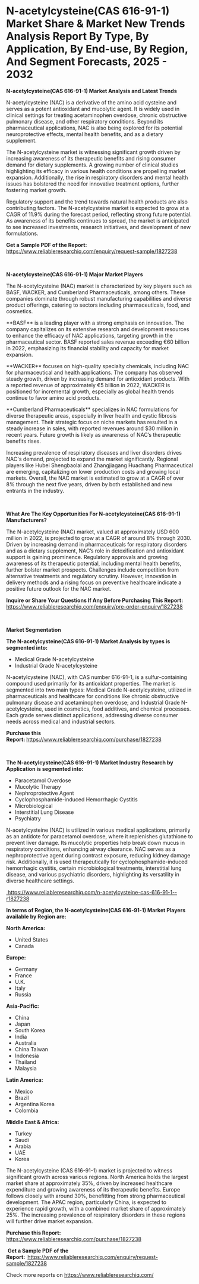 <p><h1>N-acetylcysteine(CAS 616-91-1) Market Share & Market New Trends Analysis Report By Type, By Application, By End-use, By Region, And Segment Forecasts, 2025 - 2032</h1></p><p><strong>N-acetylcysteine(CAS 616-91-1) Market Analysis and Latest Trends</strong></p>
<p><p>N-acetylcysteine (NAC) is a derivative of the amino acid cysteine and serves as a potent antioxidant and mucolytic agent. It is widely used in clinical settings for treating acetaminophen overdose, chronic obstructive pulmonary disease, and other respiratory conditions. Beyond its pharmaceutical applications, NAC is also being explored for its potential neuroprotective effects, mental health benefits, and as a dietary supplement.</p><p>The N-acetylcysteine market is witnessing significant growth driven by increasing awareness of its therapeutic benefits and rising consumer demand for dietary supplements. A growing number of clinical studies highlighting its efficacy in various health conditions are propelling market expansion. Additionally, the rise in respiratory disorders and mental health issues has bolstered the need for innovative treatment options, further fostering market growth.</p><p>Regulatory support and the trend towards natural health products are also contributing factors. The N-acetylcysteine market is expected to grow at a CAGR of 11.9% during the forecast period, reflecting strong future potential. As awareness of its benefits continues to spread, the market is anticipated to see increased investments, research initiatives, and development of new formulations.</p></p>
<p><strong>Get a Sample PDF of the Report:&nbsp;</strong> <a href="https://www.reliableresearchiq.com/enquiry/request-sample/1827238?utm_campaign=3068&utm_medium=2&utm_source=Github&utm_content=ia&utm_term=03042025&utm_id=n-acetylcysteinecas-616-91-1">https://www.reliableresearchiq.com/enquiry/request-sample/1827238</a></p>
<p>&nbsp;</p>
<p><strong>N-acetylcysteine(CAS 616-91-1) Major Market Players</strong></p>
<p><p>The N-acetylcysteine (NAC) market is characterized by key players such as BASF, WACKER, and Cumberland Pharmaceuticals, among others. These companies dominate through robust manufacturing capabilities and diverse product offerings, catering to sectors including pharmaceuticals, food, and cosmetics.</p><p>**BASF** is a leading player with a strong emphasis on innovation. The company capitalizes on its extensive research and development resources to enhance the efficacy of NAC applications, targeting growth in the pharmaceutical sector. BASF reported sales revenue exceeding €60 billion in 2022, emphasizing its financial stability and capacity for market expansion.</p><p>**WACKER** focuses on high-quality specialty chemicals, including NAC for pharmaceutical and health applications. The company has observed steady growth, driven by increasing demand for antioxidant products. With a reported revenue of approximately €5 billion in 2022, WACKER is positioned for incremental growth, especially as global health trends continue to favor amino acid products.</p><p>**Cumberland Pharmaceuticals** specializes in NAC formulations for diverse therapeutic areas, especially in liver health and cystic fibrosis management. Their strategic focus on niche markets has resulted in a steady increase in sales, with reported revenues around $30 million in recent years. Future growth is likely as awareness of NAC’s therapeutic benefits rises.</p><p>Increasing prevalence of respiratory diseases and liver disorders drives NAC's demand, projected to expand the market significantly. Regional players like Hubei Shengbaolai and Zhangjiagang Huachang Pharmaceutical are emerging, capitalizing on lower production costs and growing local markets. Overall, the NAC market is estimated to grow at a CAGR of over 8% through the next five years, driven by both established and new entrants in the industry.</p></p>
<p>&nbsp;</p>
<p><strong>What Are The Key Opportunities For N-acetylcysteine(CAS 616-91-1) Manufacturers?</strong></p>
<p><p>The N-acetylcysteine (NAC) market, valued at approximately USD 600 million in 2022, is projected to grow at a CAGR of around 8% through 2030. Driven by increasing demand in pharmaceuticals for respiratory disorders and as a dietary supplement, NAC’s role in detoxification and antioxidant support is gaining prominence. Regulatory approvals and growing awareness of its therapeutic potential, including mental health benefits, further bolster market prospects. Challenges include competition from alternative treatments and regulatory scrutiny. However, innovation in delivery methods and a rising focus on preventive healthcare indicate a positive future outlook for the NAC market.</p></p>
<p><strong>Inquire or Share Your Questions If Any Before Purchasing This Report:</strong> <a href="https://www.reliableresearchiq.com/enquiry/pre-order-enquiry/1827238?utm_campaign=3068&utm_medium=2&utm_source=Github&utm_content=ia&utm_term=03042025&utm_id=n-acetylcysteinecas-616-91-1">https://www.reliableresearchiq.com/enquiry/pre-order-enquiry/1827238</a></p>
<p>&nbsp;</p>
<p><strong>Market Segmentation</strong></p>
<p><strong>The N-acetylcysteine(CAS 616-91-1) Market Analysis by types is segmented into:</strong></p>
<p><ul><li>Medical Grade N-acetylcysteine</li><li>Industrial Grade N-acetylcysteine</li></ul></p>
<p><p>N-acetylcysteine (NAC), with CAS number 616-91-1, is a sulfur-containing compound used primarily for its antioxidant properties. The market is segmented into two main types: Medical Grade N-acetylcysteine, utilized in pharmaceuticals and healthcare for conditions like chronic obstructive pulmonary disease and acetaminophen overdose; and Industrial Grade N-acetylcysteine, used in cosmetics, food additives, and chemical processes. Each grade serves distinct applications, addressing diverse consumer needs across medical and industrial sectors.</p></p>
<p><strong>Purchase this Report:&nbsp;</strong><a href="https://www.reliableresearchiq.com/purchase/1827238?utm_campaign=3068&utm_medium=2&utm_source=Github&utm_content=ia&utm_term=03042025&utm_id=n-acetylcysteinecas-616-91-1">https://www.reliableresearchiq.com/purchase/1827238</a></p>
<p>&nbsp;</p>
<p><strong>The N-acetylcysteine(CAS 616-91-1) Market Industry Research by Application is segmented into:</strong></p>
<p><ul><li>Paracetamol Overdose</li><li>Mucolytic Therapy</li><li>Nephroprotective Agent</li><li>Cyclophosphamide-induced Hemorrhagic Cystitis</li><li>Microbiological</li><li>Interstitial Lung Disease</li><li>Psychiatry</li></ul></p>
<p><p>N-acetylcysteine (NAC) is utilized in various medical applications, primarily as an antidote for paracetamol overdose, where it replenishes glutathione to prevent liver damage. Its mucolytic properties help break down mucus in respiratory conditions, enhancing airway clearance. NAC serves as a nephroprotective agent during contrast exposure, reducing kidney damage risk. Additionally, it is used therapeutically for cyclophosphamide-induced hemorrhagic cystitis, certain microbiological treatments, interstitial lung disease, and various psychiatric disorders, highlighting its versatility in diverse healthcare settings.</p></p>
<p><a href="https://www.reliableresearchiq.com/n-acetylcysteine-cas-616-91-1--r1827238?utm_campaign=3068&utm_medium=2&utm_source=Github&utm_content=ia&utm_term=03042025&utm_id=n-acetylcysteinecas-616-91-1">&nbsp;https://www.reliableresearchiq.com/n-acetylcysteine-cas-616-91-1--r1827238</a></p>
<p><strong>In terms of Region, the N-acetylcysteine(CAS 616-91-1) Market Players available by Region are:</strong></p>
<p>
    <p> <strong> North America: </strong>
        <ul>
            <li>United States</li>
            <li>Canada</li>
        </ul>
        </p> 
    <p> <strong> Europe: </strong>
        <ul>
            <li>Germany</li>
            <li>France</li>
            <li>U.K.</li>
            <li>Italy</li>
            <li>Russia</li>
        </ul>
        </p> 
    <p> <strong> Asia-Pacific: </strong>
        <ul>
            <li>China</li>
            <li>Japan</li>
            <li>South Korea</li>
            <li>India</li>
            <li>Australia</li>
            <li>China Taiwan</li>
            <li>Indonesia</li>
            <li>Thailand</li>
            <li>Malaysia</li>
        </ul>
        </p> 
    <p> <strong> Latin America: </strong>
        <ul>
            <li>Mexico</li>
            <li>Brazil</li>
            <li>Argentina Korea</li>
            <li>Colombia</li>
        </ul>
        </p> 
    <p> <strong> Middle East & Africa: </strong>
        <ul>
            <li>Turkey</li>
            <li>Saudi</li>
            <li>Arabia</li>
            <li>UAE</li>
            <li>Korea</li>
        </ul>
    </p>
    </p>
<p><p>The N-acetylcysteine (CAS 616-91-1) market is projected to witness significant growth across various regions. North America holds the largest market share at approximately 35%, driven by increased healthcare expenditure and growing awareness of its therapeutic benefits. Europe follows closely with around 30%, benefitting from strong pharmaceutical development. The APAC region, particularly China, is expected to experience rapid growth, with a combined market share of approximately 25%. The increasing prevalence of respiratory disorders in these regions will further drive market expansion.</p></p>
<p><strong>Purchase this Report: </strong><a href="https://www.reliableresearchiq.com/purchase/1827238?utm_campaign=3068&utm_medium=2&utm_source=Github&utm_content=ia&utm_term=03042025&utm_id=n-acetylcysteinecas-616-91-1">https://www.reliableresearchiq.com/purchase/1827238</a></p>
<p>&nbsp;<strong>Get a Sample PDF of the Report:&nbsp;&nbsp;</strong><a href="https://www.reliableresearchiq.com/enquiry/request-sample/1827238?utm_campaign=3068&utm_medium=2&utm_source=Github&utm_content=ia&utm_term=03042025&utm_id=n-acetylcysteinecas-616-91-1">https://www.reliableresearchiq.com/enquiry/request-sample/1827238</a></p>
<p><strong></strong></p>
<p>Check more reports on <a href="https://www.reliableresearchiq.com/?utm_campaign=3068&utm_medium=2&utm_source=Github&utm_content=ia&utm_term=03042025&utm_id=n-acetylcysteinecas-616-91-1">https://www.reliableresearchiq.com/</a></p>